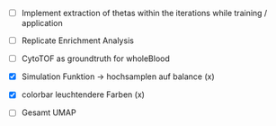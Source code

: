 - [ ] Implement extraction of thetas within the iterations while training / application
- [ ] Replicate Enrichment Analysis 
- [ ] CytoTOF as groundtruth for wholeBlood
- [x] Simulation Funktion -> hochsamplen auf balance  (x)
- [x] colorbar leuchtendere Farben (x)
- [ ] Gesamt UMAP

